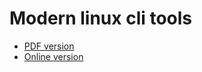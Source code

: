 # Modern linux cli tools

- [PDF version](socrates-at-modern-linux-cli-tools.pdf)
- [Online version](https://draptik.github.io/2023-09-socrates-day-at-modern-linux-cli-tools/1)